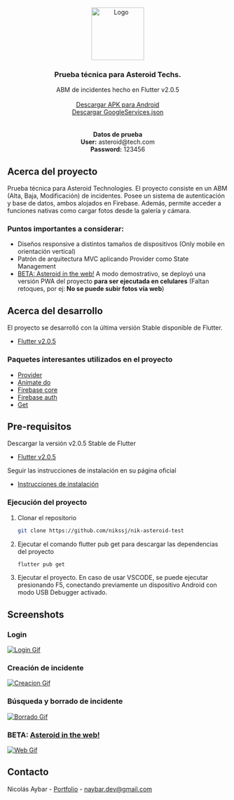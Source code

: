 
<!-- PROJECT LOGO -->
<br />
<p align="center">
  <a href="https://nikssj.dev">
    <img src="https://is5-ssl.mzstatic.com/image/thumb/Purple116/v4/05/c4/13/05c413f1-a468-3900-ad88-89a193ce5c66/source/512x512bb.jpg" alt="Logo" width="120" height="120">
  </a>

  <h3 align="center">Prueba técnica para Asteroid Techs.</h3>

  <p align="center">
    ABM de incidentes hecho en Flutter v2.0.5
    <br /> <br />
    <a href="https://drive.google.com/file/d/1bECkczM8-IVokGYCaInzmt9HNcCDc8hj/view?usp=sharing">Descargar APK para Android</a>
    <br />
    <a href="https://drive.google.com/file/d/1agSN5i1AZ-JPXQ5i420YoXjYWwSidvih/view?usp=sharing">Descargar GoogleServices.json</a>
    <br />
     <br />
      <br />
  <b>Datos de prueba </b>
      <br />
      <b>User:</b> asteroid@tech.com
       <br />
       <b>Password:</b> 123456
        <br />
  </p>
</p>



<!-- ABOUT THE PROJECT -->
## Acerca del proyecto


Prueba técnica para Asteroid Technologies. El proyecto consiste en un ABM (Alta, Baja, Modificación) de incidentes. Posee un sistema de autenticación y base de datos, ambos alojados en Firebase. Además, permite acceder a funciones nativas como cargar fotos desde la galería y cámara.  


### Puntos importantes a considerar:
* Diseños responsive a distintos tamaños de dispositivos (Only mobile en orientación vertical)
* Patrón de arquitectura MVC aplicando Provider como State Management
* [BETA: Asteroid in the web!](https://nik-asteroid-test.web.app) A modo demostrativo, se deployó una versión PWA del proyecto <b>para ser ejecutada en celulares</b> (Faltan retoques, por ej:<b> No se puede subir fotos vía web</b>)


## Acerca del desarrollo

El proyecto se desarrolló con la última versión Stable disponible de Flutter.

* [Flutter v2.0.5](https://storage.googleapis.com/flutter_infra/releases/stable/windows/flutter_windows_2.0.5-stable.zip)


<!-- ACKNOWLEDGEMENTS -->
### Paquetes interesantes utilizados en el proyecto
* [Provider](https://pub.dev/packages/provider)
* [Animate do](https://pub.dev/packages/animate_do)
* [Firebase core](https://pub.dev/packages/firebase_core)
* [Firebase auth](https://pub.dev/packages/firebase_auth)
* [Get](https://pub.dev/packages/get)



<!-- GETTING STARTED -->

## Pre-requisitos

Descargar la versión v2.0.5 Stable de Flutter

* [Flutter v2.0.5](https://storage.googleapis.com/flutter_infra/releases/stable/windows/flutter_windows_2.0.5-stable.zip)

Seguir las instrucciones de instalación en su página oficial

* [Instrucciones de instalación](https://flutter.dev/docs/get-started/install)


### Ejecución del proyecto


1. Clonar el repositorio
   ```sh
   git clone https://github.com/nikssj/nik-asteroid-test
   ```
2. Ejecutar el comando flutter pub get para descargar las dependencias del proyecto
   ```sh
   flutter pub get
   ```
3. Ejecutar el proyecto. En caso de usar VSCODE, se puede ejecutar presionando F5, conectando previamente un dispositivo Android con modo USB Debugger activado.



<!-- Screenshots -->
## Screenshots


### Login
[![Login Gif][gif-login]](https://nikssj.dev)

### Creación de incidente
[![Creacion Gif][gif-creacion]](https://nikssj.dev)

### Búsqueda y borrado de incidente
[![Borrado Gif][gif-borrado]](https://nikssj.dev)

### BETA: [Asteroid in the web!](https://nik-asteroid-test.web.app)
[![Web Gif][gif-web]](https://nik-asteroid-test.web.app)


<!-- CONTACT -->
## Contacto

Nicolás Aybar - [Portfolio](https://nikssj.dev) - naybar.dev@gmail.com



<!-- MARKDOWN LINKS & IMAGES -->
[linkedin-url]: https://linkedin.com/in/nikssj
[gif-login]: images/gif/login_gif.gif
[gif-creacion]: images/gif/creacion_gif.gif
[gif-borrado]: images/gif/borrado_gif.gif
[gif-web]: images/gif/web_gif.gif

